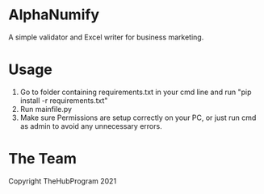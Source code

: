 # AlphaNumify
A simple validator and Excel writer for business marketing.



# Usage

1. Go to folder containing requirements.txt in your cmd line and run "pip install -r requirements.txt"
2. Run mainfile.py
3. Make sure Permissions are setup correctly on your PC, or just run cmd as admin to avoid any unnecessary errors.

# The Team
Copyright TheHubProgram 2021
